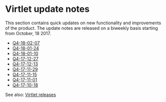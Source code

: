 # Virtlet update notes

This section contains quick updates on new functionality and improvements
of the product. The update notes are released on a biweekly basis starting
from October, 18 2017.

* [Q4-18-02-07](update-notes/Q4-18-02-07.md)
* [Q4-18-01-24](update-notes/Q4-18-01-24.md)
* [Q4-18-01-10](update-notes/Q4-18-01-10.md)
* [Q4-17-12-27](update-notes/Q4-17-12-27.md)
* [Q4-17-12-13](update-notes/Q4-17-12-13.md)
* [Q4-17-11-29](update-notes/Q4-17-11-29.md)
* [Q4-17-11-15](update-notes/Q4-17-11-15.md)
* [Q4-17-11-01](update-notes/Q4-17-11-01.md)
* [Q4-17-10-18](update-notes/Q4-17-10-18.md)

See also: [Virtlet releases](https://github.com/Mirantis/virtlet/releases)

